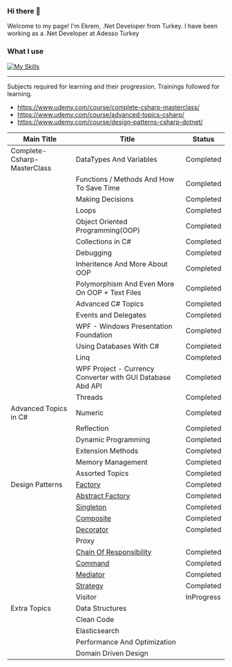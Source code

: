 ### Hi there 👋

Welcome to my page!
I'm Ekrem, .Net Developer from Turkey. I have been working as a .Net Developer at Adesso Turkey

### What I use
[![My Skills](https://skillicons.dev/icons?i=cs,python,dotnet,js,jquery,html,css,django,mongodb,mysql,postgres,nestjs,nodejs,vue,rabbitmq,redis)](https://skillicons.dev)

<hr>

Subjects required for learning and their progression.
Trainings followed for learning.
* https://www.udemy.com/course/complete-csharp-masterclass/
* https://www.udemy.com/course/advanced-topics-csharp/
* https://www.udemy.com/course/design-patterns-csharp-dotnet/

| Main Title  | Title | Status |
| ------------- | ------------- | ------------- |
| Complete-Csharp-MasterClass  | DataTypes And Variables  | Completed  |
|   | Functions / Methods And How To Save Time | Completed  |
|   | Making Decisions  | Completed  |
|   | Loops | Completed |
|   | Object Oriented Programming(OOP) | Completed |
|   | Collections in C# | Completed |
|   | Debugging | Completed |
|   | Inheritence And More About OOP | Completed |
|   | Polymorphism And Even More On OOP + Text Files | Completed |
|   | Advanced C# Topics | Completed |
|   | Events and Delegates | Completed |
|   | WPF - Windows Presentation Foundation | Completed |
|   | Using Databases With C# | Completed |
|   | Linq | Completed |
|   | WPF Project - Currency Converter with GUI Database Abd API | Completed |
|   | Threads | Completed |
| Advanced Topics in C# | Numeric | Completed |
|   | Reflection | Completed |
|   | Dynamic Programming | Completed |
|   | Extension Methods | Completed |
|   | Memory Management | Completed |
|   | Assorted Topics | Completed |
| Design Patterns | [Factory](https://github.com/ProgrammingLessons/DesignPatterns/tree/main/Factory "Go to Factory Design Pattern") | Completed |
|   | [Abstract Factory](https://github.com/ProgrammingLessons/DesignPatterns/tree/main/AbstractFactory "Go to Abstract Factory Design Pattern") | Completed |
|   | [Singleton](https://github.com/ProgrammingLessons/DesignPatterns/tree/main/SingletonDesignPattern "Go to Singleton Design Pattern") | Completed |
|   | [Composite](https://github.com/ProgrammingLessons/DesignPatterns/tree/main/CompositeDesignPattern "Go to Composite Design Pattern") | Completed |
|   | [Decorator](https://github.com/ProgrammingLessons/DesignPatterns/tree/main/DecoratorDesignPattern "Go to Decorator Design Pattern") | Completed |
|   | Proxy |  |
|   | [Chain Of Responsibility](https://github.com/ProgrammingLessons/DesignPatterns/tree/main/ChainOfResponsibilityDesignPattern "Go to Chain Of Responsibility Design Pattern") | Completed |
|   | [Command](https://github.com/ProgrammingLessons/DesignPatterns/tree/main/CommandDesignPattern "Go to Command Design Pattern") | Completed |
|   | [Mediator](https://github.com/ProgrammingLessons/DesignPatterns/tree/main/MediatorDesignPattern "Go to Mediator Design Pattern") | Completed |
|   | [Strategy](https://github.com/ProgrammingLessons/DesignPatterns/tree/main/MediatorDesignPattern "Go to Strategy Design Pattern") | Completed |
|   | Visitor | InProgress |
| Extra Topics | Data Structures |  |
|   | Clean Code |  |
|   | Elasticsearch |  |
|   | Performance And Optimization |  |
|   | Domain Driven Design |  |
